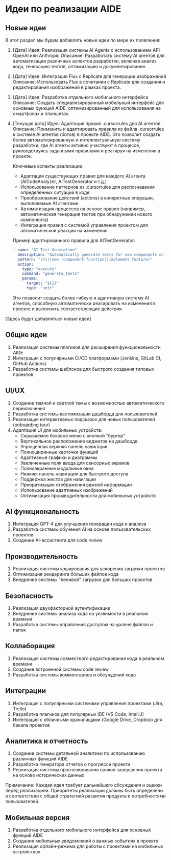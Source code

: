 # Идеи по реализации AIDE

## Новые идеи
В этот раздел мы будем добавлять новые идеи по мере их появления:

1. [Дата] Идея: Реализация системы AI Agents с использованием API OpenAI или Anthropic
   Описание: Разработать систему AI агентов для автоматизации различных аспектов разработки, включая анализ кода, генерацию тестов, оптимизацию и документирование.

2. [Дата] Идея: Интеграция Flux с Replicate для генерации изображений
   Описание: Использовать Flux в сочетании с Replicate для создания и редактирования изображений в рамках проекта.

3. [Дата] Идея: Разработка отдельного мобильного интерфейса
   Описание: Создать специализированный мобильный интерфейс для основных функций AIDE, оптимизированный для использования на смартфонах и планшетах.

4. [Текущая дата] Идея: Адаптация правил .cursorrules для AI агентов
   Описание: Применить и адаптировать правила из файла .cursorrules к системе AI агентов (ботов) в проекте AIDE. Это позволит создать более автоматизированную и интеллектуальную систему разработки, где AI агенты активно участвуют в процессе, руководствуясь заданными правилами и реагируя на изменения в проекте.

   Ключевые аспекты реализации:
   - Адаптация существующих правил для каждого AI агента (AICodeAnalyzer, AITestGenerator и т.д.)
   - Использование паттернов из .cursorrules для распознавания определенных ситуаций в коде
   - Преобразование действий (actions) в конкретные операции, выполняемые AI агентами
   - Автоматизация процессов на основе правил (например, автоматическая генерация тестов при обнаружении нового компонента)
   - Интеграция правил с системой управления проектом для автоматической реакции на изменения

   Пример адаптированного правила для AITestGenerator:
   ```yaml
   - name: "AI Test Generation"
     description: "Automatically generate tests for new components or functions"
     pattern: "(?i)(new (component|function)|implement feature)"
     action:
       type: "execute"
       command: "generate_tests"
       params:
         target: "${1}"
         type: "unit"
   ```

   Это позволит создать более гибкую и адаптивную систему AI агентов, способную автоматически реагировать на изменения в проекте и выполнять соответствующие действия.

[Здесь будут добавляться новые идеи]

## Общие идеи
1. Реализация системы плагинов для расширения функциональности AIDE
2. Интеграция с популярными CI/CD платформами (Jenkins, GitLab CI, GitHub Actions)
3. Разработка системы шаблонов для быстрого создания типовых проектов

## UI/UX
1. Создание темной и светлой темы с возможностью автоматического переключения
2. Разработка системы кастомизации дашборда для пользователей
3. Реализация интерактивных подсказок для новых пользователей (onboarding tour)
4. Адаптация UI для мобильных устройств:
   - Скрываемое боковое меню с кнопкой "бургер"
   - Вертикальное расположение виджетов на дашборде
   - Упрощенная верхняя панель навигации
   - Полноширинные карточки функций
   - Адаптивные графики и диаграммы
   - Увеличенные поля ввода для сенсорных экранов
   - Полноэкранные модальные окна
   - Нижняя панель навигации для быстрого доступа
   - Поддержка жестов для навигации
   - Приоритизация отображения важной информации
   - Использование адаптивных изображений
   - Оптимизация производительности для мобильных устройств

## AI функциональность
1. Интеграция GPT-4 для улучшения генерации кода и анализа
2. Разработка системы обучения AI на основе пользовательских проектов
3. Создание AI-ассистента для code review

## Производительность
1. Реализация системы кэширования для ускорения загрузки проектов
2. Оптимизация рендеринга больших файлов кода
3. Внедрение системы "ленивой" загрузки для больших проектов

## Безопасность
1. Реализация двухфакторной аутентификации
2. Внедрение системы анализа кода на уязвимости в реальном времени
3. Разработка системы управления доступом на уровне файлов и папок

## Коллаборация
1. Реализация системы совместного редактирования кода в реальном времени
2. Создание встроенной системы code review
3. Разработка системы комментариев и обсуждений кода

## Интеграции
1. Интеграция с популярными системами управления проектами (Jira, Trello)
2. Разработка плагинов для популярных IDE (VS Code, IntelliJ)
3. Интеграция с облачными хранилищами (Google Drive, Dropbox) для бэкапа проектов

## Аналитика и отчетность
1. Создание системы детальной аналитики по использованию различных функций AIDE
2. Разработка генератора отчетов о прогрессе проекта
3. Реализация системы прогнозирования сроков завершения проекта на основе исторических данных

Примечание: Каждая идея требует дальнейшего обсуждения и оценки перед реализацией. Приоритеты реализации должны быть определены в соответствии с общей стратегией развития продукта и потребностями пользователей.

## Мобильная версия
1. Разработка отдельного мобильного интерфейса для основных функций AIDE
2. Создание мобильных уведомлений о важных событиях в проекте
3. Реализация офлайн-режима для работы с проектами на мобильных устройствах